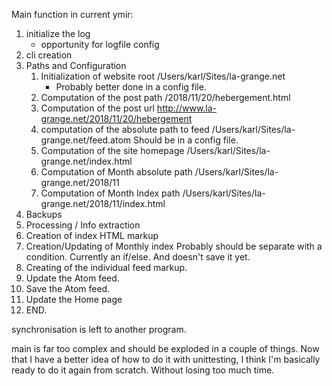Main function in current ymir:
1. initialize the log
   - opportunity for logfile config
2. cli creation
3. Paths and Configuration
    1. Initialization of website root
       /Users/karl/Sites/la-grange.net
       - Probably better done in a config file.
    2. Computation of the post path
       /2018/11/20/hebergement.html
    3. Computation of the post url
       http://www.la-grange.net/2018/11/20/hebergement
    4. computation of the absolute path to feed
       /Users/karl/Sites/la-grange.net/feed.atom
       Should be in a config file.
    5. Computation of the site homepage
       /Users/karl/Sites/la-grange.net/index.html
    6. Computation of Month absolute path
       /Users/karl/Sites/la-grange.net/2018/11
    7. Computation of Month Index path
       /Users/karl/Sites/la-grange.net/2018/11/index.html
4. Backups
5. Processing / Info extraction
6. Creation of index HTML markup
7. Creation/Updating of Monthly index
   Probably should be separate with a condition. Currently an if/else.
   And doesn't save it yet.
8. Creating of the individual feed markup.
9. Update the Atom feed.
10. Save the Atom feed.
11. Update the Home page
12. END.

synchronisation is left to another program.

main is far too complex and should be exploded in a couple of things.
Now that I have a better idea of how to do it with unittesting, I think I'm basically ready to do it again from scratch. Without losing too much time.

